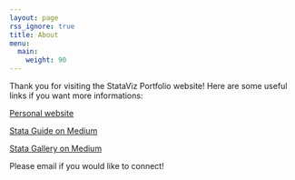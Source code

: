 ```yaml
---
layout: page
rss_ignore: true
title: About
menu:
  main:
    weight: 90
---
```


Thank you for visiting the StataViz Portfolio website! Here are some useful links if you want more informations:

[Personal website](https://asjadnaqvi.github.io/)

[Stata Guide on Medium](https://medium.com/the-stata-guide)

[Stata Gallery on Medium](https://medium.com/the-stata-gallery)

Please email if you would like to connect!

